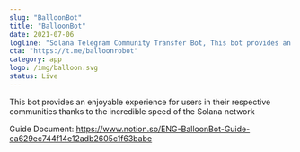 ```yaml
---
slug: "BalloonBot"
title: "BalloonBot"
date: 2021-07-06
logline: "Solana Telegram Community Transfer Bot, This bot provides an enjoyable experience for users thanks to the incredible speed of the Solana network, in addition to helping more users gain a positive experience in their respective communities."
cta: "https://t.me/balloonrobot"
category: app
logo: /img/balloon.svg
status: Live
---
```


This bot provides an enjoyable experience for users in their respective communities thanks to the incredible speed of the Solana network


Guide Document: https://www.notion.so/ENG-BalloonBot-Guide-ea629ec744f14e12adb2605c1f63babe
